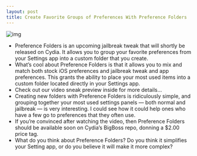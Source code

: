 ```yaml
---
layout: post
title: Create Favorite Groups of Preferences With Preference Folders
---
```

![img](http://media.idownloadblog.com/wp-content/uploads/2011/11/Preference-Folders.jpg)
* Preference Folders is an upcoming jailbreak tweak that will shortly be released on Cydia. It allows you to group your favorite preferences from your Settings app into a custom folder that you create.
* What’s cool about Preference Folders is that it allows you to mix and match both stock iOS preferences and jailbreak tweak and app preferences. This grants the ability to place your most used items into a custom folder located directly in your Settings app.
* Check out our video sneak preview inside for more details…
* Creating new folders with Preference Folders is ridiculously simple, and grouping together your most used settings panels — both normal and jailbreak — is very interesting. I could see how it could help ones who have a few go to preferences that they often use.
* If you’re convinced after watching the video, then Preference Folders should be available soon on Cydia’s BigBoss repo, donning a $2.00 price tag.
* What do you think about Preference Folders? Do you think it simplifies your Setting app, or do you believe it will make it more complex?

